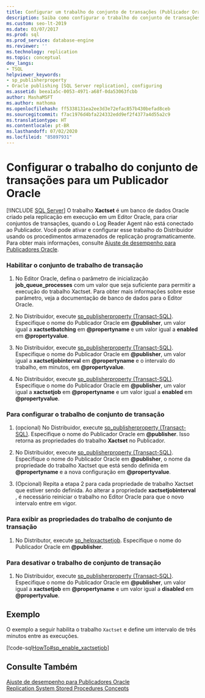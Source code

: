 ```yaml
---
title: Configurar um trabalho do conjunto de transações (Publicador Oracle)
description: Saiba como configurar o trabalho do conjunto de transações para uma publicação do Publicador Oracle em um Assinante do SQL Server.
ms.custom: seo-lt-2019
ms.date: 03/07/2017
ms.prod: sql
ms.prod_service: database-engine
ms.reviewer: ''
ms.technology: replication
ms.topic: conceptual
dev_langs:
- TSQL
helpviewer_keywords:
- sp_publisherproperty
- Oracle publishing [SQL Server replication], configuring
ms.assetid: beea1a5c-0053-4971-a68f-0da53063fcbb
author: MashaMSFT
ms.author: mathoma
ms.openlocfilehash: ff5338131ea2ee3d3e72efac857b430befad8ceb
ms.sourcegitcommit: f7ac1976d4bfa224332edd9ef2f4377a4d55a2c9
ms.translationtype: HT
ms.contentlocale: pt-BR
ms.lasthandoff: 07/02/2020
ms.locfileid: "85897931"
---
```

# <a name="configure-the-transaction-set-job-for-an-oracle-publisher"></a>Configurar o trabalho do conjunto de transações para um Publicador Oracle
[!INCLUDE [SQL Server](../../../includes/applies-to-version/sqlserver.md)]
  O trabalho **Xactset** é um banco de dados Oracle criado pela replicação em execução em um Editor Oracle, para criar conjuntos de transações, quando o Log Reader Agent não está conectado ao Publicador. Você pode ativar e configurar esse trabalho do Distribuidor usando os procedimentos armazenados de replicação programaticamente. Para obter mais informações, consulte [Ajuste de desempenho para Publicadores Oracle](../../../relational-databases/replication/non-sql/performance-tuning-for-oracle-publishers.md).  
  
### <a name="to-enable-the-transaction-set-job"></a>Habilitar o conjunto de trabalho de transação  
  
1.  No Editor Oracle, defina o parâmetro de inicialização **job_queue_processes** com um valor que seja suficiente para permitir a execução do trabalho Xactset. Para obter mais informações sobre esse parâmetro, veja a documentação de banco de dados para o Editor Oracle.  
  
2.  No Distribuidor, execute [sp_publisherproperty &#40;Transact-SQL&#41;](../../../relational-databases/system-stored-procedures/sp-publisherproperty-transact-sql.md). Especifique o nome do Publicador Oracle em **\@publisher**, um valor igual a **xactsetbatching** em **\@propertyname** e um valor igual a **enabled** em **\@propertyvalue**.  
  
3.  No Distribuidor, execute [sp_publisherproperty &#40;Transact-SQL&#41;](../../../relational-databases/system-stored-procedures/sp-publisherproperty-transact-sql.md). Especifique o nome do Publicador Oracle em **\@publisher**, um valor igual a **xactsetjobinterval** em **\@propertyname** e o intervalo do trabalho, em minutos, em **\@propertyvalue**.  
  
4.  No Distribuidor, execute [sp_publisherproperty &#40;Transact-SQL&#41;](../../../relational-databases/system-stored-procedures/sp-publisherproperty-transact-sql.md). Especifique o nome do Publicador Oracle em **\@publisher**, um valor igual a **xactsetjob** em **\@propertyname** e um valor igual a **enabled** em **\@propertyvalue**.  
  
### <a name="to-configure-the-transaction-set-job"></a>Para configurar o trabalho de conjunto de transação  
  
1.  (opcional) No Distribuidor, execute [sp_publisherproperty &#40;Transact-SQL&#41;](../../../relational-databases/system-stored-procedures/sp-publisherproperty-transact-sql.md). Especifique o nome do Publicador Oracle em **\@publisher**. Isso retorna as propriedades do trabalho **Xactset** no Publicador.  
  
2.  No Distribuidor, execute [sp_publisherproperty &#40;Transact-SQL&#41;](../../../relational-databases/system-stored-procedures/sp-publisherproperty-transact-sql.md). Especifique o nome do Publicador Oracle em **\@publisher**, o nome da propriedade do trabalho Xactset que está sendo definida em **\@propertyname** e a nova configuração em **\@propertyvalue**.  
  
3.  (Opcional) Repita a etapa 2 para cada propriedade de trabalho Xactset que estiver sendo definida. Ao alterar a propriedade **xactsetjobinterval** , é necessário reiniciar o trabalho no Editor Oracle para que o novo intervalo entre em vigor.  
  
### <a name="to-view-properties-of-the-transaction-set-job"></a>Para exibir as propriedades do trabalho de conjunto de transação  
  
1.  No Distributor, execute [sp_helpxactsetjob](../../../relational-databases/system-stored-procedures/sp-helpxactsetjob-transact-sql.md). Especifique o nome do Publicador Oracle em **\@publisher**.  
  
### <a name="to-disable-the-transaction-set-job"></a>Para desativar o trabalho de conjunto de transação  
  
1.  No Distribuidor, execute [sp_publisherproperty &#40;Transact-SQL&#41;](../../../relational-databases/system-stored-procedures/sp-publisherproperty-transact-sql.md). Especifique o nome do Publicador Oracle em **\@publisher**, um valor igual a **xactsetjob** em **\@propertyname** e um valor igual a **disabled** em **\@propertyvalue**.  
  
## <a name="example"></a>Exemplo  
 O exemplo a seguir habilita o trabalho `Xactset` e define um intervalo de três minutos entre as execuções.  
  
 [!code-sql[HowTo#sp_enable_xactsetjob](../../../relational-databases/replication/codesnippet/tsql/configure-the-transactio_1.sql)]  
  
## <a name="see-also"></a>Consulte Também  
 [Ajuste de desempenho para Publicadores Oracle](../../../relational-databases/replication/non-sql/performance-tuning-for-oracle-publishers.md)   
 [Replication System Stored Procedures Concepts](../../../relational-databases/replication/concepts/replication-system-stored-procedures-concepts.md)  
  
  

